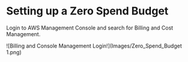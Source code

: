 # Setting up a Zero Spend Budget

Login to AWS Management Console and search for Billing and Cost Management.

![Billing and Console Management Login!](Images/Zero_Spend_Budget 1.png)
